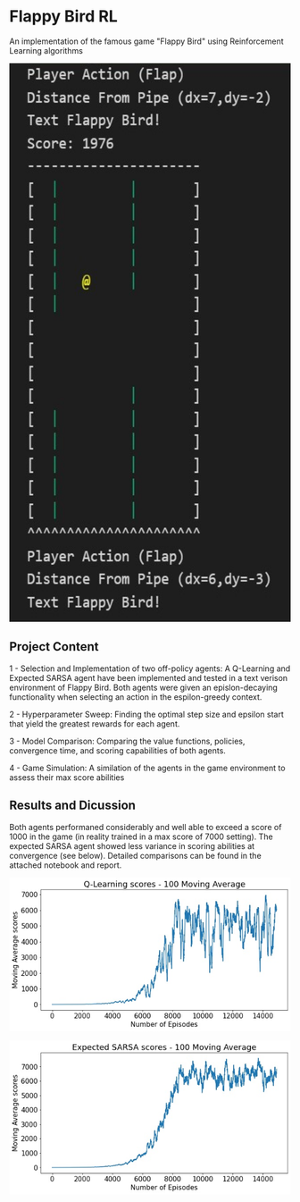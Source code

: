 # Flappy Bird RL
An implementation of the famous game "Flappy Bird" using Reinforcement Learning algorithms

<img src="images/flappy-bird.jpg" width="2000" height="1000">

## Project Content
1 - Selection and Implementation of two off-policy agents: A Q-Learning and Expected SARSA agent have been implemented and tested in a text verison environment of Flappy Bird. Both agents were given an epislon-decaying functionality when selecting an action in the espilon-greedy context.

2 - Hyperparameter Sweep: Finding the optimal step size and epsilon start that yield the greatest rewards for each agent.

3 - Model Comparison: Comparing the value functions, policies, convergence time, and scoring capabilities of both agents.

4 - Game Simulation: A similation of the agents in the game environment to assess their max score abilities

## Results and Dicussion

Both agents performaned considerably and well able to exceed a score of 1000 in the game (in reality trained in a max score of 7000 setting). The expected SARSA agent showed less variance in scoring abilities at convergence (see below). Detailed comparisons can be found in the attached notebook and report.


![My Image](images/QL-scores.jpg)

![My Image](images/ES-scores.jpg)

